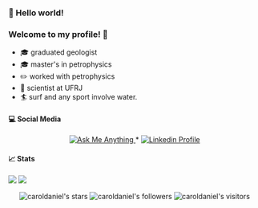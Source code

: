 ### 👋 Hello world!

### Welcome to my profile! 👊

* 🎓 graduated geologist
* 🎓 master's in petrophysics
* ✏️ worked with petrophysics 
* 📖 scientist at UFRJ
* 🏄 surf and any sport involve water.

#### 💻 Social Media

<p align="center">
	<a href="mailto:gilbertoraitzjr@gmail.com">
		<img alt="Ask Me Anything" src="https://img.shields.io/badge/-Ask_me_anything-red?style=flat&logo=Gmail&logoColor=white&link=mailto:gilbertoraitzjr@gmail.com" />
	</a>
	<span> * </span>
	<a href="https://www.linkedin.com/in/gilbertoraitzjr/">
		<img alt="Linkedin Profile" src="https://img.shields.io/badge/-Linkedin_Profile-0072b1?style=flat&logo=Linkedin&logoColor=white&link=https://www.linkedin.com/in/gilbertoraitzjr/" />
	</a>
</p>

#### 📈 Stats

[![](https://github-readme-stats.vercel.app/api?username=graitz&count_private=true&show_icons=true&hide=issues&hide_border=true&theme=)](https://github.com/graitz?tab=repositories) 
[![](https://github-readme-stats.vercel.app/api/top-langs/?username=graitz&layout=compact&hide_border=true&theme=)](https://github.com/graitz?tab=repositories)

<p align="center">
    <img alt="caroldaniel's stars" src="https://img.shields.io/github/stars/graitz?color=blue" />
    <img alt="caroldaniel's followers" src="https://img.shields.io/github/followers/graitz?color=blue" />
    <img alt="caroldaniel's visitors" src="https://komarev.com/ghpvc/?username=graitz&color=blue&style=flat&label=visitors" />	
	
</p>
